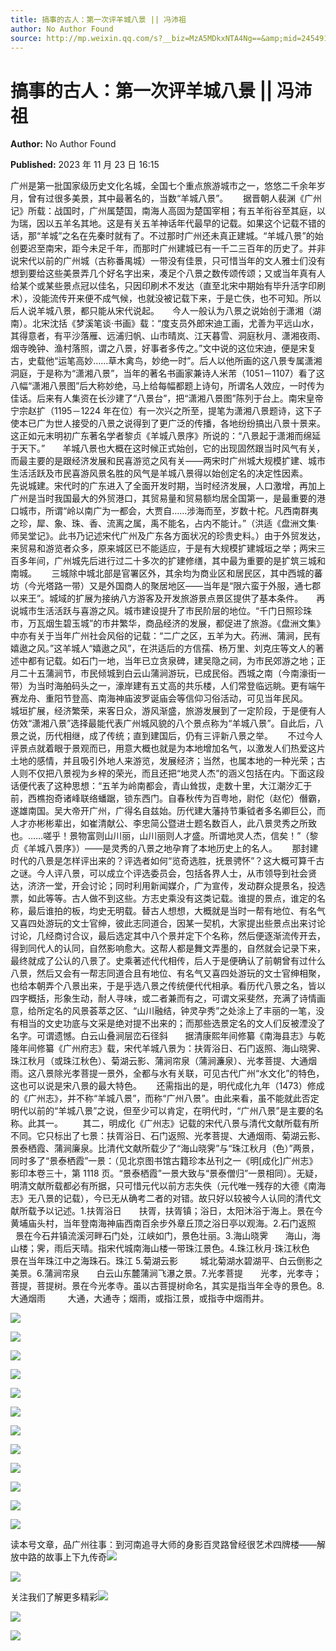 ```yaml
---
title: 搞事的古人：第一次评羊城八景 || 冯沛祖
author: No Author Found
source: http://mp.weixin.qq.com/s?__biz=MzA5MDkxNTA4Ng==&amp;mid=2454914411&amp;idx=1&amp;sn=84cd8ad2c4c2bebd40ca1e3c4eb4890c&amp;chksm=87a3cd0ab0d4441c092d1185b3f9d93bf19f5c7357ace710265ab9813cf290c09bf975d66b47#rd
---
```


# 搞事的古人：第一次评羊城八景 || 冯沛祖

**Author:** No Author Found

**Published:** 2023 年 11 月 23 日 16:15

广州是第一批国家级历史文化名城，全国七个重点旅游城市之一，悠悠二千余年岁月，曾有过很多美景，其中最著名的，当数“羊城八景”。      据晋朝人裴渊《广州记》所载：战国时，广州属楚国，南海人高固为楚国宰相；有五羊衔谷至其庭，以为瑞，因以五羊名其地。这是有关五羊神话年代最早的记载。如果这个记载不错的话，那“羊城”之名在先秦时就有了。不过那时广州还未真正建城。“羊城八景”的始创要迟至南宋，距今未足千年，而那时广州建城已有一千二三百年的历史了。并非说宋代以前的广州城（古称番禺城）一带没有佳景，只可惜当年的文人雅士们没有想到要给这些美景弄几个好名字出来，凑足个八景之数传颂传颂；又或当年真有人给某个或某些景点冠以佳名，只因印刷术不发达（直至北宋中期始有毕升活字印刷术），没能流传开来便不成气候，也就没被记载下来，于是亡佚，也不可知。所以后人说羊城八景，都只能从宋代说起。　　今人一般认为八景之说始创于潇湘（湖南）。北宋沈括《梦溪笔谈·书画》载：“度支员外郎宋迪工画，尤善为平远山水，其得意者，有平沙落雁、远浦归帆、山市晴岚、江天暮雪、洞庭秋月、潇湘夜雨、烟寺晚钟、渔村落照，谓之八景，好事者多传之。”文中说的这位宋迪，便是宋复古，史载他“运笔高妙……草木禽鸟，妙绝一时”。后人以他所画的这八景专属潇湘洞庭，于是称为“潇湘八景”，当年的著名书画家兼诗人米芾（1051－1107）看了这八幅“潇湘八景图”后大称妙绝，马上给每幅都题上诗句，所谓名人效应，一时传为佳话。后来有人集资在长沙建了“八景台”，把“潇湘八景图”陈列于台上。南宋皇帝宁宗赵扩（1195－1224 年在位）有一次兴之所至，提笔为潇湘八景题诗，这下子使本已广为世人接受的八景之说得到了更广泛的传播，各地纷纷搞出八景十景来。这正如元末明初广东著名学者黎贞《羊城八景序》所说的：“八景起于潇湘而绵延于天下。”　　羊城八景也大概在这时候正式始创，它的出现固然跟当时风气有关，而最主要的是跟经济发展和民喜游览之风有关——两宋时广州城大规模扩建、城市生活活跃及市民喜游风景名胜的风气是羊城八景得以始创定名的决定性因素。      先说城建。宋代时的广东进入了全面开发时期，当时经济发展，人口激增，再加上广州是当时我国最大的外贸港口，其贸易量和贸易额均居全国第一，是最重要的港口城市，所谓“岭以南广为一都会，大贾自……涉海而至，岁数十柁。凡西南群夷之珍，犀、象、珠、香、流离之属，禹不能名，占内不能计。”（洪适《盘洲文集·师吴堂记》。此书乃记述宋代广州及广东各方面状况的珍贵史料。）由于外贸发达，来贸易和游览者众多，原来城区已不能适应，于是有大规模扩建城垣之举；两宋三百多年间，广州城先后进行过二十多次的扩建修缮，其中最为重要的是扩筑三城和南城。      三城除中城北部是官署区外，其余均为商业区和居民区，其中西城的蕃坊（今光塔路一带）又是外国商人的聚居地区——当年是“限六蛮于外服，通七郡以来王”。城域的扩展为接纳八方游客及开发旅游景点景区提供了基本条件。　　再说城市生活活跃与喜游之风。城市建设提升了市民阶层的地位。“千门日照珍珠市，万瓦烟生碧玉城”的市井繁华，商品经济的发展，都促进了旅游。《盘洲文集》中亦有关于当年广州社会风俗的记载：“二广之区，五羊为大。药洲、蒲涧，民有嬉遨之风。”这羊城人“嬉遨之风”，在洪适后的方信孺、杨万里、刘克庄等文人的著述中都有记载。如石门一地，当年已立贪泉碑，建吴隐之祠，为市民郊游之地；正月二十五蒲涧节，市民倾城到白云山蒲涧游玩，已成民俗。西城之南（今南濠街一带）为当时海舶码头之一，濠岸建有五丈高的共乐楼，人们常登临远眺。更有端午赛龙舟、重阳节登高、南海神庙波罗诞庙会等信仰习俗活动，可见当年民风。　　城垣扩展，经济繁荣，来客日众，游风渐盛，旅游发展到了一定阶段，于是便有人仿效“潇湘八景”选择最能代表广州城风貌的八个景点称为“羊城八景”。自此后，八景之说，历代相继，成了传统；直到建国后，仍有三评新八景之举。      不过今人评景点就着眼于景观而已，用意大概也就是为本地增加名气，以激发人们热爱这片土地的感情，并且吸引外地人来游览，发展经济；当然，也属本地的一种光荣；古人则不仅把八景视为乡梓的荣光，而且还把“地灵人杰”的涵义包括在内。下面这段话便代表了这种思想：“五羊为岭南都会，青山耸拔，走数十里，大江潮汐汇于前，西樵抱奇诸峰联络蟠踞，锁东西门。自春秋传为百粤地，尉佗（赵佗）僭霸，遂雄南国。吴大帝开广州，广得名自兹始。历代建大藩持节秉钺者多名卿巨公，而人才亦彬彬辈出，如崔清献公、李忠简公暨进士题名数百人，此八景灵秀之所致也。……嗟乎！景物富则山川丽，山川丽则人才盛。所谓地灵人杰，信矣！”（黎贞《羊城八景序》）——是灵秀的八景之地孕育了本地历史上的名人。      那封建时代的八景是怎样评出来的？评选者如何“览奇选胜，抚景骋怀”？这大概可算千古之谜。今人评八景，可以成立个评选委员会，包括各界人士，从市领导到社会贤达，济济一堂，开会讨论；同时利用新闻媒介，广为宣传，发动群众提景名，投选票，如此等等。古人做不到这些。方志史乘没有这类记载。谁提的景点，谁定的名称，最后谁拍的板，均史无明载。替古人想想，大概就是当时一帮有地位、有名气又喜四处游玩的文士官绅，彼此志同道合，因某一契机，大家提出些景点出来讨论讨论，几经商讨合议，最后选定其中八个景并定下个名称，然后便逐渐流传开去，得到同代人的认同，自然影响愈大。这帮人都是舞文弄墨的，自然就会记录下来，最终就成了公认的八景了。史乘著述代代相传，后人于是便确认了前朝曾有过什么八景，然后又会有一帮志同道合且有地位、有名气又喜四处游玩的文士官绅相聚，也给本朝弄个八景出来，于是乎选八景之传统便代代相承。看历代八景之名，皆以四字概括，形象生动，耐人寻味，或二者兼而有之，可谓文采斐然，充满了诗情画意，给所定名的风景荟萃之区、“山川融结，钟灵孕秀”之处涂上了丰丽的一笔，没有相当的文史功底与文采是绝对提不出来的；而那些选景定名的文人们反被湮没了名字。可谓遗憾。白云山叠涧层峦石径斜       据清康熙年间修纂《南海县志》与乾隆年间修纂《广州府志》载，宋代羊城八景为：扶胥浴日、石门返照、海山晓霁、珠江秋月（或珠江秋色）、菊湖云影、蒲涧帘泉（蒲涧濂泉）、光孝菩提、大通烟雨。这八景除光孝菩提一景外，全都与水有关联，可见古代广州“水文化”的特色，这也可以说是宋八景的最大特色。      还需指出的是，明代成化九年（1473）修成的《广州志》，并不称“羊城八景”，而称“广州八景”。由此来看，虽不能就此否定明代以前的“羊城八景”之说，但至少可以肯定，在明代时，“广州八景”是主要的名称。此其一。        其二，明成化《广州志》记载的宋代八景与清代文献所载有所不同。它只标出了七景：扶胥浴日、石门返照、光孝菩提、大通烟雨、菊湖云影、景泰栖霞、蒲涧廉泉。比清代文献所载少了“海山晓霁”与“珠江秋月（色）”两景，同时多了“景泰栖霞”一景：（见北京图书馆古籍珍本丛刊之一《明[成化]广州志》影印本卷三十，第 1118 页。“景泰栖霞”一景大致与“景泰僧归”一景相同）。无疑，明清文献所载都必有所据，只可惜元代以前方志失佚（元代唯一残存的大德《南海志》无八景的记载），今已无从确考二者的对错。故只好以较被今人认同的清代文献所载予以记述。1.扶胥浴日　　扶胥，扶胥镇；浴日，太阳沐浴于海上。景在今黄埔庙头村，当年登南海神庙西南百余步外章丘顶之浴日亭以观海。2.石门返照     景在今石井镇流溪河畔石门处，江峡如门，景色壮丽。3.海山晓霁       海山，海山楼；霁，雨后天晴。指宋代城南海山楼一带珠江景色。4.珠江秋月·珠江秋色       景在当年珠江中之海珠石。珠江 5.菊湖云影         城北菊湖水碧湖平、白云倒影之美景。6.蒲涧帘泉       白云山东麓蒲涧飞瀑之景。7.光孝菩提　　光孝，光孝寺；菩提，菩提树。景在今光孝寺。虽以古菩提树命名，其实是指当年全寺的景色。8.大通烟雨         大通，大通寺；烟雨，或指江景，或指寺中烟雨井。

![](https://mmbiz.qpic.cn/mmbiz_jpg/PJWG74pLsMYvTx7f8bvB58jJOhE3G8TcRxKgJWRKYSeJ6FThUib0rWkictFjBAT4wKOHwlUaoZziaV8iclHic0R1k3Q/640)

![](https://mmbiz.qpic.cn/mmbiz_png/PJWG74pLsMYvTx7f8bvB58jJOhE3G8TcTSBYNvXCyuKjeMFnKDNmEgSE4GibV19TL8LricbFiaxgib9pyhxpmMR5XQ/640)

![](https://mmbiz.qpic.cn/mmbiz_gif/PJWG74pLsMYvTx7f8bvB58jJOhE3G8TcCO1VDPUPvFkp9abftVbicnibbBtXPUx83dYib8agDSWsicw2KX8ub6LMeQ/640)

![](https://mmbiz.qpic.cn/mmbiz_jpg/PJWG74pLsMYvTx7f8bvB58jJOhE3G8TcuMVd8ibta6t25aUlMPiaMiblS5ibvYukFnWticNEVBibYslmicDSRv7TL6yvA/640)

![](https://mmbiz.qpic.cn/mmbiz_gif/PJWG74pLsMYvTx7f8bvB58jJOhE3G8TcCO1VDPUPvFkp9abftVbicnibbBtXPUx83dYib8agDSWsicw2KX8ub6LMeQ/640)

![](https://mmbiz.qpic.cn/mmbiz_gif/PJWG74pLsMYvTx7f8bvB58jJOhE3G8TcCO1VDPUPvFkp9abftVbicnibbBtXPUx83dYib8agDSWsicw2KX8ub6LMeQ/640)

![](https://mmbiz.qpic.cn/mmbiz_gif/PJWG74pLsMYvTx7f8bvB58jJOhE3G8TcCO1VDPUPvFkp9abftVbicnibbBtXPUx83dYib8agDSWsicw2KX8ub6LMeQ/640)

![](https://mmbiz.qpic.cn/mmbiz_jpg/PJWG74pLsMYvTx7f8bvB58jJOhE3G8TcyO4tog0gFBF3sbUoWM8rqVCVSRVL9eFIQkVT9MQaqoiaF3Z6KUIyQzg/640)

![](https://mmbiz.qpic.cn/mmbiz_gif/PJWG74pLsMYvTx7f8bvB58jJOhE3G8TcCO1VDPUPvFkp9abftVbicnibbBtXPUx83dYib8agDSWsicw2KX8ub6LMeQ/640)

![](https://mmbiz.qpic.cn/mmbiz_gif/PJWG74pLsMYvTx7f8bvB58jJOhE3G8TcCO1VDPUPvFkp9abftVbicnibbBtXPUx83dYib8agDSWsicw2KX8ub6LMeQ/640)

![](https://mmbiz.qpic.cn/mmbiz_gif/PJWG74pLsMYvTx7f8bvB58jJOhE3G8TcCO1VDPUPvFkp9abftVbicnibbBtXPUx83dYib8agDSWsicw2KX8ub6LMeQ/640)

![](https://mmbiz.qpic.cn/mmbiz_gif/PJWG74pLsMYvTx7f8bvB58jJOhE3G8TcCO1VDPUPvFkp9abftVbicnibbBtXPUx83dYib8agDSWsicw2KX8ub6LMeQ/640)

读本号文章，品广州往事：到河南追寻大师的身影百灵路曾经很艺术四牌楼——解放中路的故事上下九传奇![](https://mmbiz.qpic.cn/mmbiz_gif/PJWG74pLsMYf2b50xFTbTsibmjv5gNVOxZegUj8mrKtpuzCpBAYnQw9duHfIcNnUzicicnGUSv4EWPSTRAPvV9g3w/640?wx_fmt=gif&wxfrom=5&wx_lazy=1)

![](https://mmbiz.qpic.cn/mmbiz_gif/PJWG74pLsMZX0BKcLeBUb1nicgI15AfMRowP8gXVMMjhZKcBJEv3c5ictEuf7ZJq3XnRib1cL9tgSvC69iaHkiaWEfw/640?wx_fmt=gif)

关注我们了解更多精彩![](https://mmbiz.qpic.cn/mmbiz_png/Ljib4So7yuWhoJx6jYhRaTNpaA6IrCbO2L6CicBvwVR1PicribgkmfSDx0mkicqOyeHwn7cZ53dia45TzHxntgdq316A/640?wx_fmt=png&wxfrom=5&wx_lazy=1&wx_co=1)

![](https://mmbiz.qpic.cn/mmbiz_png/Ljib4So7yuWhoJx6jYhRaTNpaA6IrCbO2YTaoUfqsloTfWrcTamIztRNOv9VibgdoOqb90e9uH1ISUJ7ibUN9laeQ/640?wx_fmt=png&wxfrom=5&wx_lazy=1&wx_co=1)

![](https://mmbiz.qpic.cn/mmbiz_jpg/PJWG74pLsMb6dK1ibnaNuvVVZIJnyKV9u0tlEicX8MhtQ8ndvcmaibREFrU45vDEl1Vfzc0xPVFSdic5Pc3pu7n9Cg/640?wx_fmt=jpeg&wxfrom=5&wx_lazy=1&wx_co=1)
